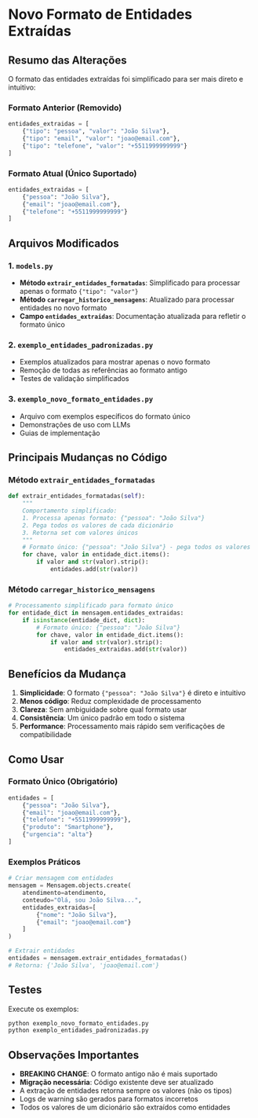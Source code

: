 # Novo Formato de Entidades Extraídas

## Resumo das Alterações

O formato das entidades extraídas foi simplificado para ser mais direto e intuitivo:

### Formato Anterior (Removido)
```python
entidades_extraidas = [
    {"tipo": "pessoa", "valor": "João Silva"},
    {"tipo": "email", "valor": "joao@email.com"},
    {"tipo": "telefone", "valor": "+5511999999999"}
]
```

### Formato Atual (Único Suportado)
```python
entidades_extraidas = [
    {"pessoa": "João Silva"},
    {"email": "joao@email.com"},
    {"telefone": "+5511999999999"}
]
```

## Arquivos Modificados

### 1. `models.py`
- **Método `extrair_entidades_formatadas`**: Simplificado para processar apenas o formato `{"tipo": "valor"}`
- **Método `carregar_historico_mensagens`**: Atualizado para processar entidades no novo formato
- **Campo `entidades_extraidas`**: Documentação atualizada para refletir o formato único

### 2. `exemplo_entidades_padronizadas.py`
- Exemplos atualizados para mostrar apenas o novo formato
- Remoção de todas as referências ao formato antigo
- Testes de validação simplificados

### 3. `exemplo_novo_formato_entidades.py`
- Arquivo com exemplos específicos do formato único
- Demonstrações de uso com LLMs
- Guias de implementação

## Principais Mudanças no Código

### Método `extrair_entidades_formatadas`
```python
def extrair_entidades_formatadas(self):
    """
    Comportamento simplificado:
    1. Processa apenas formato: {"pessoa": "João Silva"}
    2. Pega todos os valores de cada dicionário
    3. Retorna set com valores únicos
    """
    # Formato único: {"pessoa": "João Silva"} - pega todos os valores
    for chave, valor in entidade_dict.items():
        if valor and str(valor).strip():
            entidades.add(str(valor))
```

### Método `carregar_historico_mensagens`
```python
# Processamento simplificado para formato único
for entidade_dict in mensagem.entidades_extraidas:
    if isinstance(entidade_dict, dict):
        # Formato único: {"pessoa": "João Silva"}
        for chave, valor in entidade_dict.items():
            if valor and str(valor).strip():
                entidades_extraidas.add(str(valor))
```

## Benefícios da Mudança

1. **Simplicidade**: O formato `{"pessoa": "João Silva"}` é direto e intuitivo
2. **Menos código**: Reduz complexidade de processamento
3. **Clareza**: Sem ambiguidade sobre qual formato usar
4. **Consistência**: Um único padrão em todo o sistema
5. **Performance**: Processamento mais rápido sem verificações de compatibilidade

## Como Usar

### Formato Único (Obrigatório)
```python
entidades = [
    {"pessoa": "João Silva"},
    {"email": "joao@email.com"},
    {"telefone": "+5511999999999"},
    {"produto": "Smartphone"},
    {"urgencia": "alta"}
]
```

### Exemplos Práticos
```python
# Criar mensagem com entidades
mensagem = Mensagem.objects.create(
    atendimento=atendimento,
    conteudo="Olá, sou João Silva...",
    entidades_extraidas=[
        {"nome": "João Silva"},
        {"email": "joao@email.com"}
    ]
)

# Extrair entidades
entidades = mensagem.extrair_entidades_formatadas()
# Retorna: {'João Silva', 'joao@email.com'}
```

## Testes

Execute os exemplos:
```bash
python exemplo_novo_formato_entidades.py
python exemplo_entidades_padronizadas.py
```

## Observações Importantes

- **BREAKING CHANGE**: O formato antigo não é mais suportado
- **Migração necessária**: Código existente deve ser atualizado
- A extração de entidades retorna sempre os valores (não os tipos)
- Logs de warning são gerados para formatos incorretos
- Todos os valores de um dicionário são extraídos como entidades
